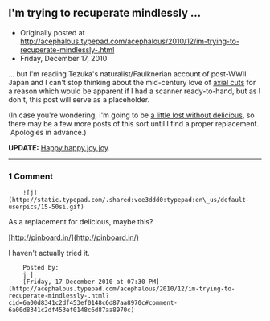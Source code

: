 ## I'm trying to recuperate mindlessly ...

 * Originally posted at http://acephalous.typepad.com/acephalous/2010/12/im-trying-to-recuperate-mindlessly-.html
 * Friday, December 17, 2010



... but I'm reading Tezuka's naturalist/Faulknerian account of post-WWII Japan and I can't stop thinking about the mid-century love of [axial cuts](http://www.davidbordwell.net/blog/?p=6136) for a reason which would be apparent if I had a scanner ready-to-hand, but as I don't, this post will serve as a placeholder.  

(In case you're wondering, I'm going to be [a little lost without delicious](http://voices.washingtonpost.com/fasterforward/2010/12/yahoo.html), so there may be a few more posts of this sort until I find a proper replacement.  Apologies in advance.)

**UPDATE:** [Happy happy joy joy](http://blog.delicious.com/).

		

* * *

### 1 Comment 

		

                
[]()

	

		![j](http://static.typepad.com/.shared:vee3ddd0:typepad:en\_us/default-userpics/15-50si.gif)
	

	

		

As a replacement for delicious, maybe this?   

[http://pinboard.in/](http://pinboard.in/)

I haven't actually tried it.

	

		Posted by:
		j |
		[Friday, 17 December 2010 at 07:30 PM](http://acephalous.typepad.com/acephalous/2010/12/im-trying-to-recuperate-mindlessly-.html?cid=6a00d8341c2df453ef0148c6d87aa8970c#comment-6a00d8341c2df453ef0148c6d87aa8970c)

		

        
